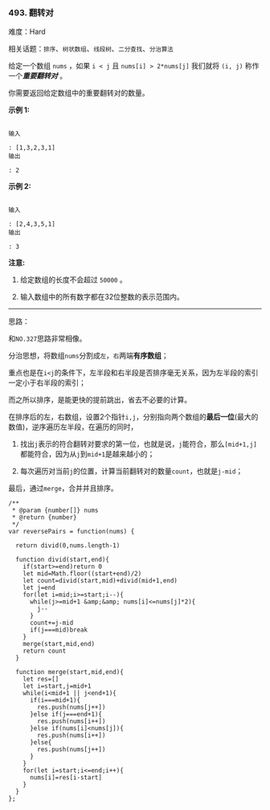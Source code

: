 ### 493. 翻转对

难度：Hard

相关话题：`排序`、`树状数组`、`线段树`、`二分查找`、`分治算法`

给定一个数组 `nums` ，如果 `i < j` 且 `nums[i] > 2*nums[j]` 我们就将 `(i, j)` 称作一个***重要翻转对*** 。



你需要返回给定数组中的重要翻转对的数量。



**示例 1:** 



```

输入

: [1,3,2,3,1]
输出

: 2
```


**示例 2:** 



```

输入

: [2,4,3,5,1]
输出

: 3
```


**注意:** 




1. 给定数组的长度不会超过 `50000` 。

2. 输入数组中的所有数字都在32位整数的表示范围内。






-----

思路：

和`NO.327`思路非常相像。

分治思想，将数组`nums`分割成`左`，`右`两端**有序数组**；

重点也是在`i<j`的条件下，左半段和右半段是否排序毫无关系，因为左半段的索引一定小于右半段的索引；

而之所以排序，是能更快的提前跳出，省去不必要的计算。

在排序后的左，右数组，设置2个指针`i,j`，分别指向两个数组的**最后一位**(最大的数值)，逆序遍历左半段，在遍历的同时，

1. 找出`j`表示的符合翻转对要求的第一位，也就是说，`j`能符合，那么`[mid+1,j]`都能符合，因为从`j`到`mid+1`是越来越小的；

2. 每次遍历对当前`j`的位置，计算当前翻转对的数量`count`，也就是`j-mid`；

最后，通过`merge`，合并并且排序。
```
/**
 * @param {number[]} nums
 * @return {number}
 */
var reversePairs = function(nums) {
  
  return divid(0,nums.length-1)
  
  function divid(start,end){
    if(start>=end)return 0
    let mid=Math.floor((start+end)/2)
    let count=divid(start,mid)+divid(mid+1,end)
    let j=end
    for(let i=mid;i>=start;i--){
      while(j>=mid+1 &amp;&amp; nums[i]<=nums[j]*2){
        j--
      }
      count+=j-mid
      if(j===mid)break
    }
    merge(start,mid,end)
    return count
  }
  
  function merge(start,mid,end){
    let res=[]
    let i=start,j=mid+1
    while(i<mid+1 || j<end+1){
      if(i===mid+1){
        res.push(nums[j++])
      }else if(j===end+1){
        res.push(nums[i++])
      }else if(nums[i]<nums[j]){
        res.push(nums[i++])
      }else{
        res.push(nums[j++])
      }
    }
    for(let i=start;i<=end;i++){
      nums[i]=res[i-start]
    }
  }
};
```

